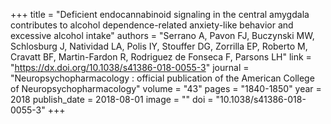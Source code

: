+++
title = "Deficient endocannabinoid signaling in the central amygdala contributes to alcohol dependence-related anxiety-like behavior and excessive alcohol intake"
authors = "Serrano A, Pavon FJ, Buczynski MW, Schlosburg J, Natividad LA, Polis IY, Stouffer DG, Zorrilla EP, Roberto M, Cravatt BF, Martin-Fardon R, Rodriguez de Fonseca F, Parsons LH"
link = "https://dx.doi.org/10.1038/s41386-018-0055-3"
journal = "Neuropsychopharmacology : official publication of the American College of Neuropsychopharmacology"
volume = "43"
pages = "1840-1850"
year = 2018
publish_date = 2018-08-01
image = ""
doi = "10.1038/s41386-018-0055-3"
+++